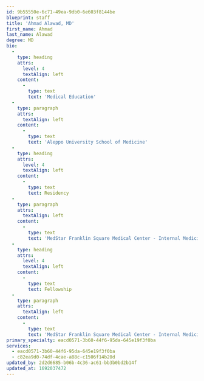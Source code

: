 ```yaml
---
id: 9b55550e-6c71-49ea-9db0-6e603f8144be
blueprint: staff
title: 'Ahmad Alawad, MD'
first_name: Ahmad
last_name: Alawad
degree: MD
bio:
  -
    type: heading
    attrs:
      level: 4
      textAlign: left
    content:
      -
        type: text
        text: 'Medical Education'
  -
    type: paragraph
    attrs:
      textAlign: left
    content:
      -
        type: text
        text: 'Aleppo University School of Medicine'
  -
    type: heading
    attrs:
      level: 4
      textAlign: left
    content:
      -
        type: text
        text: Residency
  -
    type: paragraph
    attrs:
      textAlign: left
    content:
      -
        type: text
        text: 'MedStar Franklin Square Medical Center - Internal Medicine internship and residency'
  -
    type: heading
    attrs:
      level: 4
      textAlign: left
    content:
      -
        type: text
        text: Fellowship
  -
    type: paragraph
    attrs:
      textAlign: left
    content:
      -
        type: text
        text: 'MedStar Franklin Square Medical Center - Internal Medicine internship and residency'
primary_specialty: eacd0571-3b60-44f6-95da-645e19f3f0ba
services:
  - eacd0571-3b60-44f6-95da-645e19f3f0ba
  - c82ea9d0-74df-4cae-a88c-c1506f14b20d
updated_by: 2d2d6685-b06b-4c36-ac61-bb3b0bd2b14f
updated_at: 1692037472
---
```

